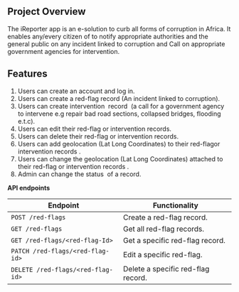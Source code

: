## Project Overview

The iReporter app is an e-solution to curb all forms of corruption in Africa. It enables any/every citizen of to notify appropriate authorities and the general public on any incident linked to corruption and Call on appropriate government agencies for intervention. 

## Features

1. Users can create an account and log in.
2. Users can create a ​red-flag ​record (An incident linked to corruption).
3. Users can create ​intervention ​ record ​ ​(a call for a government agency to intervene e.g repair bad road sections, collapsed bridges, flooding e.t.c).
4. Users can edit their ​red-flag ​or ​intervention ​records.
5. Users can delete their ​red-flag ​or ​intervention ​records.
6. Users can add geolocation (Lat Long Coordinates) to their ​red-flag ​or ​intervention records ​.
7. Users can change the geolocation (Lat Long Coordinates) attached to their red-flag ​or intervention ​records ​.
8. Admin can change the ​status ​ of a record​.

**API endpoints**

| Endpoint | Functionality |
| --- | ---|
| ```POST /red-flags``` | Create a red-flag record. |
| ```GET /red-flags``` | Get all red-flag records. |
| ```GET /red-flags/<red-flag-Id>``` | Get a specific red-flag record. |
| ```PATCH /red-flags/<red-flag-id>``` | Edit a specific ​red-flag. |
| ```DELETE /red-flags/<red-flag-id>``` | Delete a specific red-flag record. |
